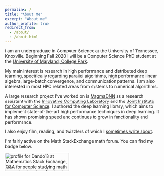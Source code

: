 ```yaml
---
permalink: /
title: "About Me"
excerpt: "About me"
author_profile: true
redirect_from: 
  - /about/
  - /about.html
---
```


I am an undergraduate in Computer Science at the University of Tennessee, Knoxville. Beginning Fall 2020 I will be a Computer Science PhD student at the [University of Maryland, College Park](https://www.cs.umd.edu/).

My main interest is research in high performance and distributed deep learning, specifically regarding parallel algorithms, high performance linear algebra, large-batch convergence, and communication patterns. I am also interested in most HPC related areas from systems to numerical algorithms.

A large research project I've worked on is [MagmaDNN](https://github.com/MagmaDNN/magmadnn) as a research assistant with the [Innovative Computing Laboratory](https://www.icl.utk.edu/) and the [Joint Institute for Computer Science](https://www.jics.utk.edu/). I authored the deep learning library, which aims to implement state-of-the-art high performance techniques in deep learning. It has shown promising speed and continues to grow in functionality and performance.

I also enjoy film, reading, and twizzlers of which I [sometimes write about](/year-archive/).

<p> I'm fairly active on the Math StackExchange math forum. You can find my badge below. </p>
<a href="https://math.stackexchange.com/users/274085/dando18"><img src="https://math.stackexchange.com/users/flair/274085.png" width="208" height="58" alt="profile for Dando18 at Mathematics Stack Exchange, Q&amp;A for people studying math at any level and professionals in related fields" title="profile for Dando18 at Mathematics Stack Exchange, Q&amp;A for people studying math at any level and professionals in related fields"></a>

